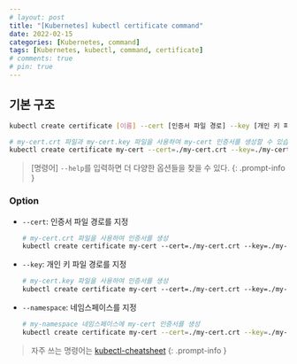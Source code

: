 ```yaml
---
# layout: post
title: "[Kubernetes] kubectl certificate command"
date: 2022-02-15
categories: [Kubernetes, command]
tags: [Kubernetes, kubectl, command, certificate]
# comments: true
# pin: true
---
```


## 기본 구조

```bash
kubectl create certificate [이름] --cert [인증서 파일 경로] --key [개인 키 파일 경로]

# my-cert.crt 파일과 my-cert.key 파일을 사용하여 my-cert 인증서를 생성할 수 있습니다.
kubectl create certificate my-cert --cert=./my-cert.crt --key=./my-cert.key
```

> [명령어] `--help`를 입력하면 더 다양한 옵션들을 찾을 수 있다.
{: .prompt-info }

### Option

- `--cert`: 인증서 파일 경로를 지정
    ```bash
    # my-cert.crt 파일을 사용하여 인증서를 생성
    kubectl create certificate my-cert --cert=./my-cert.crt --key=./my-cert.key
    ```

- `--key`: 개인 키 파일 경로를 지정
    ```bash
    # my-cert.key 파일을 사용하여 인증서를 생성
    kubectl create certificate my-cert --cert=./my-cert.crt --key=./my-cert.key
    ```

- `--namespace`: 네임스페이스를 지정
    ```bash
    # my-namespace 네임스페이스에 my-cert 인증서를 생성
    kubectl create certificate my-cert --cert=./my-cert.crt --key=./my-cert.key --namespace=my-namespace
    ```

> 자주 쓰는 명령어는 [kubectl-cheatsheet](https://kubernetes.io/docs/reference/kubectl/cheatsheet/)
{: .prompt-info }